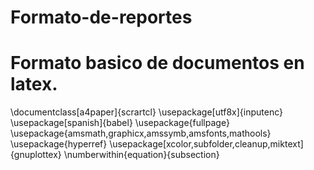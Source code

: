 # Formato-de-reportes
# Formato basico de documentos en latex.
\documentclass[a4paper]{scrartcl}
\usepackage[utf8x]{inputenc}
\usepackage[spanish]{babel}
\usepackage{fullpage}
\usepackage{amsmath,graphicx,amssymb,amsfonts,mathools}
\usepackage{hyperref}
\usepackage[xcolor,subfolder,cleanup,miktext]{gnuplottex}
\numberwithin{equation}{subsection}
